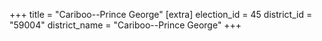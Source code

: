 +++
title = "Cariboo--Prince George"
[extra]
election_id = 45
district_id = "59004"
district_name = "Cariboo--Prince George"
+++

